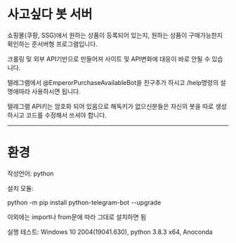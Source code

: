 # 사고싶다 봇 서버
쇼핑몰(쿠팡, SSG)에서 원하는 상품이 등록되어 있는지, 원하는 상품이 구매가능한지 확인하는 준서버형 프로그램입니다.

크롤링 및 외부 API기반으로 만들어져 사이트 및 API변화에 대응이 바로 안될 수 있습니다.

텔레그램에서 @EmperorPurchaseAvailableBot을 친구추가 하시고 /help명령의 설명에따라 사용하시면 됩니다.

텔레그램 API키는 암호화 되어 있음으로 해독키가 없으신분들은 자신의 봇을 따로 생성하시고 코드를 수정해서 쓰셔야 합니다.

---
# 환경
작성언어: python

설치 모듈: 

python -m pip install python-telegram-bot --upgrade

이외에는 import나 from문에 따라 그대로 설치하면 됨


실행 테스트: Windows 10 2004(19041.630), python 3.8.3 x64, Anoconda
